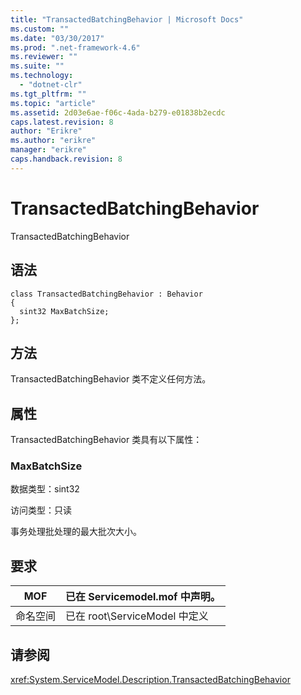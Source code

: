 ```yaml
---
title: "TransactedBatchingBehavior | Microsoft Docs"
ms.custom: ""
ms.date: "03/30/2017"
ms.prod: ".net-framework-4.6"
ms.reviewer: ""
ms.suite: ""
ms.technology: 
  - "dotnet-clr"
ms.tgt_pltfrm: ""
ms.topic: "article"
ms.assetid: 2d03e6ae-f06c-4ada-b279-e01838b2ecdc
caps.latest.revision: 8
author: "Erikre"
ms.author: "erikre"
manager: "erikre"
caps.handback.revision: 8
---
```

# TransactedBatchingBehavior
TransactedBatchingBehavior  
  
## 语法  
  
```  
class TransactedBatchingBehavior : Behavior  
{  
  sint32 MaxBatchSize;  
};  
```  
  
## 方法  
 TransactedBatchingBehavior 类不定义任何方法。  
  
## 属性  
 TransactedBatchingBehavior 类具有以下属性：  
  
### MaxBatchSize  
 数据类型：sint32  
  
 访问类型：只读  
  
 事务处理批处理的最大批次大小。  
  
## 要求  
  
|MOF|已在 Servicemodel.mof 中声明。|  
|---------|------------------------------|  
|命名空间|已在 root\\ServiceModel 中定义|  
  
## 请参阅  
 <xref:System.ServiceModel.Description.TransactedBatchingBehavior>